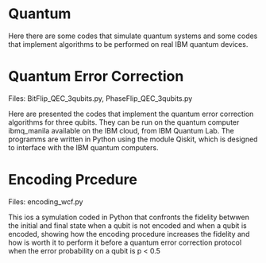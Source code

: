 # Quantum
Here there are some codes that simulate quantum systems and some codes that implement algorithms to be performed on real IBM quantum devices.
  
  # Quantum Error Correction
  Files: BitFlip_QEC_3qubits.py, PhaseFlip_QEC_3qubits.py
  
  Here are presented the codes that implement the quantum error correction algorithms for three qubits. They can be run on the quantum computer ibmq_manila available on the IBM cloud, from IBM Quantum Lab. The programms are written in Python using the module Qiskit, which is designed to interface with the IBM  quantum computers.
  
  # Encoding Prcedure
  Files: encoding_wcf.py
  
  This ios a symulation coded in Python that confronts the fidelity betwwen the initial and final state when a qubit is not encoded and when a qubit is   encoded, showing how the encoding procedure increases the fidelity and how is worth it to perform it before a quantum error correction protocol when the error probability on a qubit is p < 0.5
